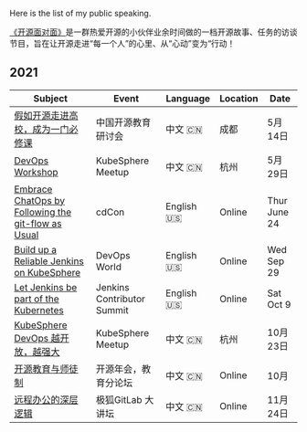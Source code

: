 Here is the list of my public speaking.

[《开源面对面》](https://github.com/opensource-f2f/episode)是一群热爱开源的小伙伴业余时间做的一档开源故事、任务的访谈节目，旨在让开源走进“每一个人”的心里、从“心动”变为“行动！

## 2021

| Subject | Event | Language | Location | Date |
|---|---|---|---|---|
| [假如开源走进高校，成为一门必修课](https://mp.weixin.qq.com/s/J94mPCvyLrJcCzouEOaakw) | 中国开源教育研讨会 | 中文 :cn: | 成都 | 5月14日 |
| [DevOps Workshop](https://www.bagevent.com/event/7414078) | KubeSphere Meetup  | 中文 :cn: | 杭州 | 5月29日 |
| [Embrace ChatOps by Following the git-flow as Usual](https://static.sched.com/hosted_files/cdcon2021/3a/Embrace%20ChatOps%20by%20Following%20the%20git-flow%20as%20Usual.pdf) | cdCon | English :us: | Online | Thur June 24 |
| [Build up a Reliable Jenkins on KubeSphere](https://www.devopsworld.com/agenda/session/581404) | DevOps World  | English :us: | Online | Wed Sep 29 |
| [Let Jenkins be part of the Kubernetes](https://www.meetup.com/Jenkins-online-meetup/events/281089570/) | Jenkins Contributor Summit | English :us: | Online | Sat Oct 9 |
| [KubeSphere DevOps 越开放，越强大](https://mp.weixin.qq.com/s/f9acyj8pi5mjWXm8zSksWA) | KubeSphere Meetup  | 中文 :cn: | 杭州 | 10月23日 |
| [开源教育与师徒制](https://mp.weixin.qq.com/s/xerfzhMSFpe4ntUVtBI6WA) | 开源年会，教育分论坛 | 中文 :cn: | Online | 10月 |
| [远程办公的深层逻辑](https://mp.weixin.qq.com/s/W0c9ydGyMkQ3Arq2lLSZKg) | 极狐GitLab 大讲坛 | 中文 :cn: | Online | 11月24日 |
